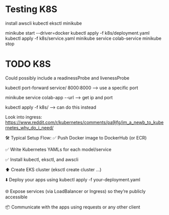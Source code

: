 # Testing K8S
install awscli kubectl eksctl minikube

minikube start --driver=docker
kubectl apply -f k8s/deployment.yaml
kubectl apply -f k8s/service.yaml
minikube service colab-service
minikube stop

# TODO K8S
Could possibly include a readinessProbe and livenessProbe

kubectl port-forward service/<your-service-name> 8000:8000 --> use a specific port

minikube service colab-app --url --> get ip and port

kubectl apply -f k8s/ --> can do this instead

Look into ingress: https://www.reddit.com/r/kubernetes/comments/pa9jfg/im_a_newb_to_kubernetes_why_do_i_need/

🛠 Typical Setup Flow:
✅ Push Docker image to DockerHub (or ECR)

✅ Write Kubernetes YAMLs for each model/service

✅ Install kubectl, eksctl, and awscli

⬆️ Create EKS cluster (eksctl create cluster ...)

⬇️ Deploy your apps using kubectl apply -f your-deployment.yaml

🌐 Expose services (via LoadBalancer or Ingress) so they’re publicly accessible

📦 Communicate with the apps using requests or any other client